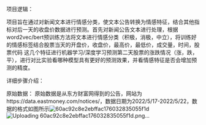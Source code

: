 项目逻辑：

项目旨在通过对新闻文本进行情感分类，使文本公告转换为情感特征，结合其他指标对后一天的收盘价数据进行预测。首先对新闻公告文本进行处理，根据word2vec/bert预训练方法将文本进行情感分类（积极，消极，中立），将训练好的情感标签结合股票当天的开盘价，收盘价，最高价，最低价，成交量，时间，股票代码
这几个特征进行机器学习/深度学习预测第二天股票的涨跌情况（涨，跌，平），进行对比实验看哪种模型具有更好的预测效果，并看情感特征是否会增加预测的精度。

详细步骤介绍：

原始数据：
原始数据是从东方财富网得到的公告，网站为https://data.eastmoney.com/notices/，数据日期为2022/5/17-2022/5/22，数据的格式如图所示![60ac92c8e2ebffac176032835055f1d](https://user-images.githubusercontent.com/107804123/179459936-5966e6c6-9ce6-4f69-9131-e3dce1dad147.png)
![Uploading 60ac92c8e2ebffac176032835055f1d.png…]()

